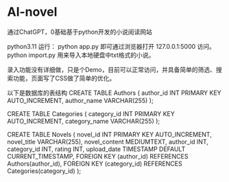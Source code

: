 # AI-novel
通过ChatGPT，0基础基于python开发的小说阅读网站

python3.11
运行：
python app.py 即可通过浏览器打开 127.0.0.1:5000 访问。
python import.py 用来导入本地硬盘中txt格式的小说。

录入功能没有详细做，只是个Demo，目前可以正常访问，并具备简单的筛选、搜索功能，页面写了CSS做了简单的优化。

以下是数据库的表结构
CREATE TABLE Authors (
    author_id INT PRIMARY KEY AUTO_INCREMENT,
    author_name VARCHAR(255)
);

CREATE TABLE Categories (
    category_id INT PRIMARY KEY AUTO_INCREMENT,
    category_name VARCHAR(255)
);

CREATE TABLE Novels (
    novel_id INT PRIMARY KEY AUTO_INCREMENT,
    novel_title VARCHAR(255),
    novel_content MEDIUMTEXT,
    author_id INT,
    category_id INT,
    rating INT,
    upload_date TIMESTAMP DEFAULT CURRENT_TIMESTAMP,
    FOREIGN KEY (author_id) REFERENCES Authors(author_id),
    FOREIGN KEY (category_id) REFERENCES Categories(category_id)
);
